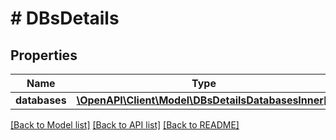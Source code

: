# # DBsDetails

## Properties

Name | Type | Description | Notes
------------ | ------------- | ------------- | -------------
**databases** | [**\OpenAPI\Client\Model\DBsDetailsDatabasesInner[]**](DBsDetailsDatabasesInner.md) |  | [optional]

[[Back to Model list]](../../README.md#models) [[Back to API list]](../../README.md#endpoints) [[Back to README]](../../README.md)
